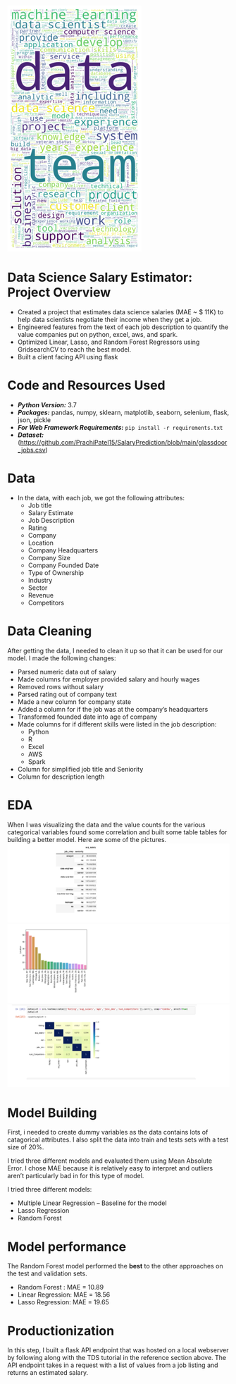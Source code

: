 ![](https://github.com/PrachiPatel15/SalaryPrediction/blob/main/wordcloud.png)

# Data Science Salary Estimator: Project Overview
- Created a project that estimates data science salaries (MAE ~ $ 11K) to help data scientists negotiate their income when they get a job.
- Engineered features from the text of each job description to quantify the value companies put on python, excel, aws, and spark.
- Optimized Linear, Lasso, and Random Forest Regressors using GridsearchCV to reach the best model.
- Built a client facing API using flask

# Code and Resources Used
- ***Python Version:*** 3.7
- ***Packages:*** pandas, numpy, sklearn, matplotlib, seaborn, selenium, flask, json, pickle
- ***For Web Framework Requirements:*** ```pip install -r requirements.txt```
- ***Dataset:*** (https://github.com/PrachiPatel15/SalaryPrediction/blob/main/glassdoor_jobs.csv)

# Data
- In the data, with each job, we got the following attributes:
  - Job title
  - Salary Estimate
  - Job Description
  - Rating
  - Company
  - Location
  - Company Headquarters
  - Company Size
  - Company Founded Date
  - Type of Ownership
  - Industry
  - Sector
  - Revenue
  - Competitors

# Data Cleaning
After getting the data, I needed to clean it up so that it can be used for our model. I made the following changes:
- Parsed numeric data out of salary
- Made columns for employer provided salary and hourly wages
- Removed rows without salary
- Parsed rating out of company text
- Made a new column for company state
- Added a column for if the job was at the company’s headquarters
- Transformed founded date into age of company
- Made columns for if different skills were listed in the job description:
  - Python
  - R
  - Excel
  - AWS
  - Spark
- Column for simplified job title and Seniority
- Column for description length

# EDA
When I was visualizing the data and the value counts for the various categorical variables found some correlation and built some table tables for building a better model. Here are some of the pictures.
![](https://github.com/PrachiPatel15/SalaryPrediction/blob/main/salary_by_job_title.png)![](https://github.com/PrachiPatel15/SalaryPrediction/blob/main/location_wise_jobs.png) ![](https://github.com/PrachiPatel15/SalaryPrediction/blob/main/correlation_visual.png)

# Model Building
First, i needed to create dummy variables as the data contains lots of catagorical attributes. I also split the data into train and tests sets with a test size of 20%.

I tried three different models and evaluated them using Mean Absolute Error. I chose MAE because it is relatively easy to interpret and outliers aren’t particularly bad in for this type of model.

I tried three different models:
- Multiple Linear Regression – Baseline for the model
- Lasso Regression 
- Random Forest 

# Model performance
The Random Forest model performed the **best** to the other approaches on the test and validation sets.
- Random Forest : MAE = 10.89
- Linear Regression: MAE = 18.56
- Lasso Regression: MAE = 19.65

# Productionization
In this step, I built a flask API endpoint that was hosted on a local webserver by following along with the TDS tutorial in the reference section above. The API endpoint takes in a request with a list of values from a job listing and returns an estimated salary.
